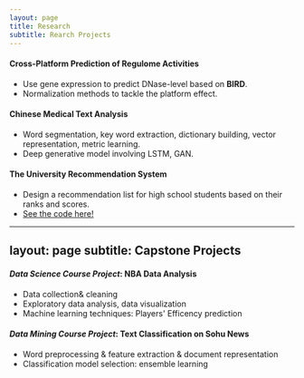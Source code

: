 ```yaml
---
layout: page
title: Research
subtitle: Rearch Projects
---
```


  
#### Cross-Platform Prediction of Regulome Activities
- Use gene expression to predict DNase-level based on **BIRD**. 
- Normalization methods to tackle the platform effect.

  
#### Chinese Medical Text Analysis
- Word segmentation, key word extraction, dictionary building, vector representation, metric learning.
- Deep generative model involving LSTM, GAN.
  
#### The University Recommendation System
- Design a recommendation list for high school students based on their ranks and scores.
- [See the code here!](https://bitbucket.org/stephlee3/2017-srt)

---
layout: page
subtitle: Capstone Projects
---
#### _Data Science Course Project_: NBA Data Analysis
- Data collection& cleaning
- Exploratory data analysis, data visualization
- Machine learning techniques: Players' Efficency prediction

#### _Data Mining Course Project_: Text Classification on Sohu News
- Word preprocessing & feature extraction & document representation
- Classification model selection: ensemble learning
